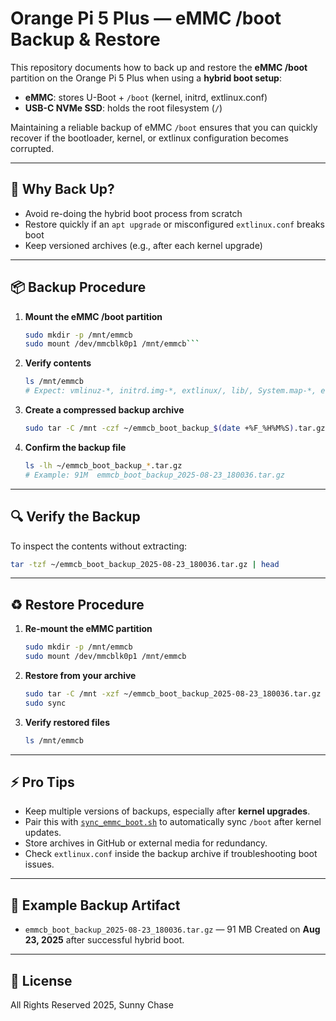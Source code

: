 # Orange Pi 5 Plus — eMMC /boot Backup & Restore

This repository documents how to back up and restore the **eMMC /boot** partition on the Orange Pi 5 Plus when using a **hybrid boot setup**:

- **eMMC**: stores U-Boot + `/boot` (kernel, initrd, extlinux.conf)
- **USB-C NVMe SSD**: holds the root filesystem (`/`)

Maintaining a reliable backup of eMMC `/boot` ensures that you can quickly recover if the bootloader, kernel, or extlinux configuration becomes corrupted.

---

## 🎯 Why Back Up?
- Avoid re-doing the hybrid boot process from scratch  
- Restore quickly if an `apt upgrade` or misconfigured `extlinux.conf` breaks boot  
- Keep versioned archives (e.g., after each kernel upgrade)  

---

## 📦 Backup Procedure

1. **Mount the eMMC /boot partition**
   ```bash
   sudo mkdir -p /mnt/emmcb
   sudo mount /dev/mmcblk0p1 /mnt/emmcb```

2. **Verify contents**

   ```bash
   ls /mnt/emmcb
   # Expect: vmlinuz-*, initrd.img-*, extlinux/, lib/, System.map-*, etc.
   ```

3. **Create a compressed backup archive**

   ```bash
   sudo tar -C /mnt -czf ~/emmcb_boot_backup_$(date +%F_%H%M%S).tar.gz emmcb
   ```

4. **Confirm the backup file**

   ```bash
   ls -lh ~/emmcb_boot_backup_*.tar.gz
   # Example: 91M  emmcb_boot_backup_2025-08-23_180036.tar.gz
   ```

---

## 🔍 Verify the Backup

To inspect the contents without extracting:

```bash
tar -tzf ~/emmcb_boot_backup_2025-08-23_180036.tar.gz | head
```

---

## ♻️ Restore Procedure

1. **Re-mount the eMMC partition**

   ```bash
   sudo mkdir -p /mnt/emmcb
   sudo mount /dev/mmcblk0p1 /mnt/emmcb
   ```

2. **Restore from your archive**

   ```bash
   sudo tar -C /mnt -xzf ~/emmcb_boot_backup_2025-08-23_180036.tar.gz
   sudo sync
   ```

3. **Verify restored files**

   ```bash
   ls /mnt/emmcb
   ```

---

## ⚡ Pro Tips

* Keep multiple versions of backups, especially after **kernel upgrades**.
* Pair this with [`sync_emmc_boot.sh`](../sync_emmc_boot.sh) to automatically sync `/boot` after kernel updates.
* Store archives in GitHub or external media for redundancy.
* Check `extlinux.conf` inside the backup archive if troubleshooting boot issues.

---

## 📂 Example Backup Artifact

* `emmcb_boot_backup_2025-08-23_180036.tar.gz` — 91 MB
  Created on **Aug 23, 2025** after successful hybrid boot.

---

## 📜 License

All Rights Reserved 2025, Sunny Chase
